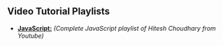 ## Video Tutorial Playlists
 - **[JavaScript:](https://www.youtube.com/playlist?list=PLillGF-RfqbZTASqIqdvm1R5mLrQq79CU)** *(Complete JavaScript playlist of
Hitesh Choudhary from Youtube)*
